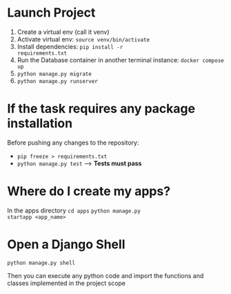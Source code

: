 # Launch Project

1. Create a virtual env (call it venv)
2. Activate virtual env: <code>source venv/bin/activate</code>
3. Install dependencies: <code>pip install -r requirements.txt</code> 
4. Run the Database container in another terminal instance: <code>docker compose up</code>
5. <code>python manage.py migrate</code>
5. <code>python manage.py runserver</code>


# If the task requires any package installation

Before pushing any changes to the repository:
- <code>pip freeze > requirements.txt</code>
- <code>python manage.py test</code> --> <b>Tests must pass</b>

# Where do I create my apps?

In the apps directory
<code>cd apps</code>
<code>python manage.py startapp <app_name></code>

# Open a Django Shell

<code>python manage.py shell</code>

Then you can execute any python code and import the functions and classes implemented in the project scope